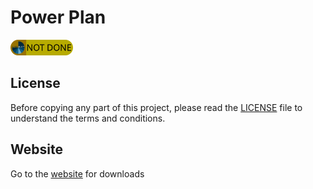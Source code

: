 # Power Plan

[<img alt="Status" src="https://raw.githubusercontent.com/Orbinuity/.github/main/status/not_done.png" width="100" height="25">](https://orbinuity.github.io/Orbinuity/statusIcons)

## License

Before copying any part of this project, please read the [LICENSE](./LICENSE) file to understand the terms and conditions.

## Website

Go to the [website](https://orbinuity.github.io/PowerPlanPage) for downloads